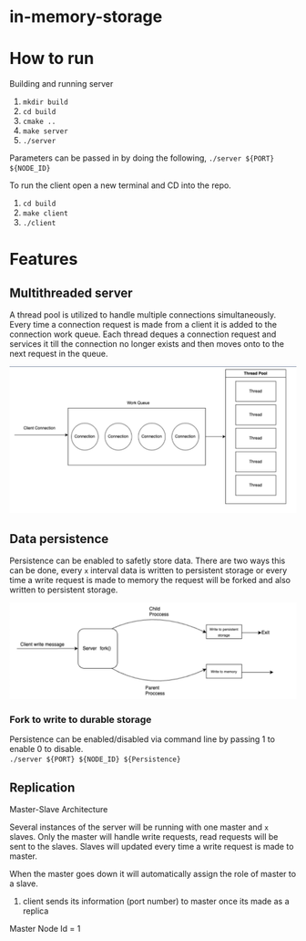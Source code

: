# in-memory-storage

# How to run

Building and running server

1. `mkdir build`
2. `cd build`
3. `cmake ..`
4. `make server`
5. `./server`

Parameters can be passed in by doing the following, `./server ${PORT} ${NODE_ID}`

To run the client open a new terminal and CD into the repo.

1. `cd build`
2. `make client`
3. `./client`

# Features

## Multithreaded server

A thread pool is utilized to handle multiple connections simultaneously. Every time a connection request is made from a client it is added to the connection work queue. Each thread deques a connection request and services it till the connection no longer exists and then moves onto to the next request in the queue.

![Multithreaded Server Diagram](/images/multiThreadedServer.png)

## Data persistence

Persistence can be enabled to safetly store data. There are two ways this can be done, every `x` interval data is written to persistent storage or every time a write request is made to memory the request will be forked and also written to persistent storage.

![Forked Persistence Diagram](/images/ForkedPersistence.png)

### Fork to write to durable storage

Persistence can be enabled/disabled via command line by passing 1 to enable 0 to disable.
<br> `./server ${PORT} ${NODE_ID} ${Persistence}`

## Replication

Master-Slave Architecture

Several instances of the server will be running with one master and `x` slaves. Only the master will handle write requests, read requests will be sent to the slaves. Slaves will updated every time a write request is made to master.

When the master goes down it will automatically assign the role of master to a slave.

1. client sends its information (port number) to master once its made as a replica

Master Node Id = 1

